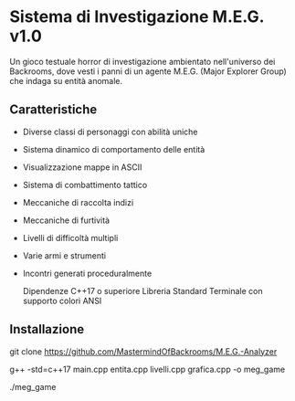 # Sistema di Investigazione M.E.G. v1.0

Un gioco testuale horror di investigazione ambientato nell'universo dei Backrooms, dove vesti i panni di un agente M.E.G. (Major Explorer Group) che indaga su entità anomale.

## Caratteristiche

- Diverse classi di personaggi con abilità uniche
- Sistema dinamico di comportamento delle entità 
- Visualizzazione mappe in ASCII
- Sistema di combattimento tattico
- Meccaniche di raccolta indizi
- Meccaniche di furtività
- Livelli di difficoltà multipli
- Varie armi e strumenti
- Incontri generati proceduralmente

  Dipendenze
C++17 o superiore
Libreria Standard
Terminale con supporto colori ANSI

## Installazione

git clone https://github.com/MastermindOfBackrooms/M.E.G.-Analyzer

g++ -std=c++17 main.cpp entita.cpp livelli.cpp grafica.cpp -o meg_game

./meg_game
